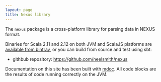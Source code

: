 ```yaml
---
layout: page
title: Nexus library
---
```


The `nexus` package is a cross-platform library for parsing data in NEXUS format.

Binaries for Scala 2.11 and 2.12 on both JVM and ScalaJS platforms are [available from bintray](https://bintray.com/neelsmith/maven/nexus), or you can build from source and test using sbt:

- githbub repository: <https://github.com/neelsmith/nexus>

Documentation on this site has been built with [mdoc](https://scalameta.org/mdoc/).  All code blocks are the results of code running correctly on the JVM.
